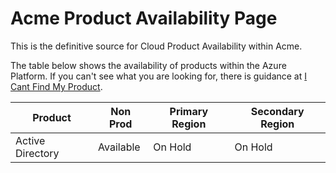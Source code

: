 # Acme Product Availability Page


This is the definitive source for Cloud Product Availability within Acme.

The table below shows the availability of products within the Azure Platform.  If you can't see what you are looking for, there is guidance at [I Cant Find My Product](ICantFindMyProduct.md).

Product |Non Prod | Primary Region | Secondary Region
------------ |------------ | ------------- | -------------
Active Directory | Available  | On Hold | On Hold